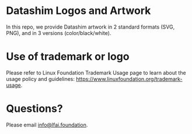 # Datashim Logos and Artwork 
In this repo, we provide Datashim artwork in 2 standard formats (SVG, PNG), and in 3 versions (color/black/white). 

# Use of trademark or logo 
Please refer to Linux Foundation Trademark Usage page to learn about the usage policy and guidelines: https://www.linuxfoundation.org/trademark-usage. 

# Questions? 
Please email info@lfai.foundation.
